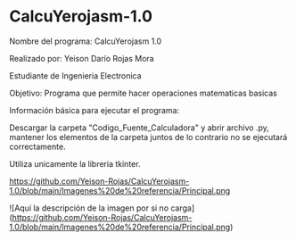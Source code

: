 # CalcuYerojasm-1.0
Nombre del programa: CalcuYerojasm 1.0

Realizado por:
Yeison Darío Rojas Mora

Estudiante de Ingenieria Electronica

Objetivo: Programa que permite hacer operaciones matematicas basicas

Información básica para ejecutar el programa:

Descargar la carpeta "Codigo_Fuente_Calculadora" y abrir archivo .py, mantener los elementos de la carpeta juntos de lo contrario no se ejecutará correctamente.

Utiliza unicamente la libreria tkinter.

https://github.com/Yeison-Rojas/CalcuYerojasm-1.0/blob/main/Imagenes%20de%20referencia/Principal.png

![Aquí la descripción de la imagen por si no carga]
(https://github.com/Yeison-Rojas/CalcuYerojasm-1.0/blob/main/Imagenes%20de%20referencia/Principal.png)
